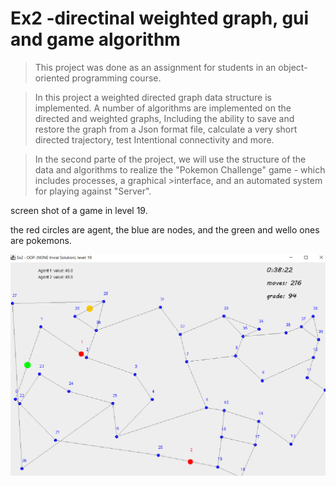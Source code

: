 # Ex2 -directinal weighted graph, gui and game algorithm
>This project was done as an assignment for students in an object-oriented programming course.

>In this project a weighted directed graph data structure is implemented.
>A number of algorithms are implemented on the directed and weighted graphs,
>Including the ability to save and restore the graph from a Json format file, calculate a very short directed trajectory, test
>Intentional connectivity and more.

>In the second parte of the project, we will use the structure of the data and algorithms to realize the "Pokemon Challenge" game - which includes processes, a graphical >interface, and an automated system for playing against
>"Server".


screen shot of a game in level 19.

the red circles are agent, the blue are nodes, and the green and wello ones are pokemons.


![alt text](images/level%2019.png)


